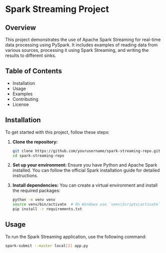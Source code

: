 # Spark Streaming Project

## Overview
This project demonstrates the use of Apache Spark Streaming for real-time data processing using PySpark. It includes examples of reading data from various sources, processing it using Spark Streaming, and writing the results to different sinks.

## Table of Contents
- Installation
- Usage
- Examples
- Contributing
- License

## Installation
To get started with this project, follow these steps:

1. **Clone the repository:**
    ```bash
    git clone https://github.com/yourusername/spark-streaming-repo.git
    cd spark-streaming-repo
    ```

2. **Set up your environment:**
    Ensure you have Python and Apache Spark installed. You can follow the official Spark installation guide for detailed instructions.

3. **Install dependencies:**
    You can create a virtual environment and install the required packages:
    ```bash
    python -m venv venv
    source venv/bin/activate  # On Windows use `venv\Scripts\activate`
    pip install -r requirements.txt
    ```

## Usage
To run the Spark Streaming application, use the following command:

```bash
spark-submit --master local[2] app.py
```

